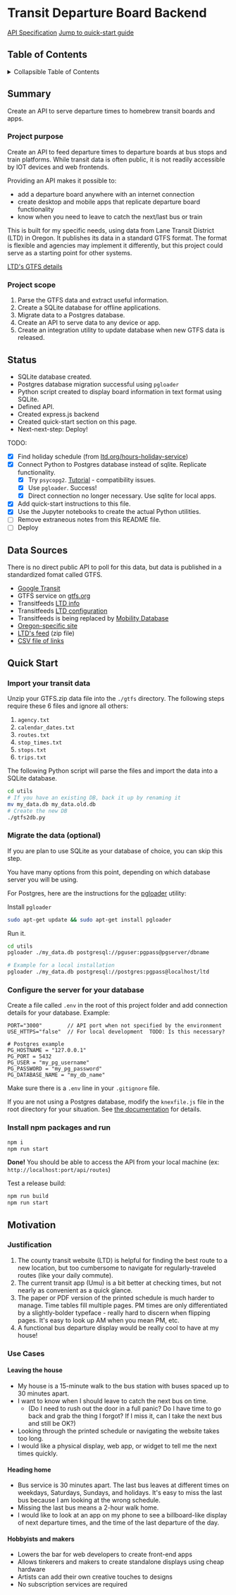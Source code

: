 # Transit Departure Board Backend <!-- omit in toc -->

[API Specification](./docs/endpoints.md)
[Jump to quick-start guide](#quick-start)

## Table of Contents

<details>

<summary>Collapsible Table of Contents</summary>

- [Table of Contents](#table-of-contents)
- [Summary](#summary)
  - [Project purpose](#project-purpose)
  - [Project scope](#project-scope)
- [Status](#status)
- [Data Sources](#data-sources)
- [Quick Start](#quick-start)
  - [Import your transit data](#import-your-transit-data)
  - [Migrate the data (optional)](#migrate-the-data-optional)
  - [Configure the server for your database](#configure-the-server-for-your-database)
  - [Install npm packages and run](#install-npm-packages-and-run)
- [Motivation](#motivation)
  - [Justification](#justification)
  - [Use Cases](#use-cases)
    - [Leaving the house](#leaving-the-house)
    - [Heading home](#heading-home)
    - [Hobbyists and makers](#hobbyists-and-makers)

</details>

## Summary

Create an API to serve departure times to homebrew transit boards and apps.

### Project purpose

Create an API to feed departure times to departure boards at bus stops and train platforms. While transit data is often public, it is not readily accessible by IOT devices and web frontends.

Providing an API makes it possible to:

- add a departure board anywhere with an internet connection
- create desktop and mobile apps that replicate departure board functionality
- know when you need to leave to catch the next/last bus or train

This is built for my specific needs, using data from Lane Transit District (LTD) in Oregon. It publishes its data in a standard GTFS format. The format is flexible and agencies may implement it differently, but this project could serve as a starting point for other systems.

[LTD's GTFS details](./docs/gtfs_data.md)

### Project scope

1. Parse the GTFS data and extract useful information.
2. Create a SQLite database for offline applications.
3. Migrate data to a Postgres database.
4. Create an API to serve data to any device or app.
5. Create an integration utility to update database when new GTFS data is released.

## Status

- SQLite database created.
- Postgres database migration successful using `pgloader`
- Python script created to display board information in text format using SQLite.
- Defined API.
- Created express.js backend
- Created quick-start section on this page.
- Next-next-step: Deploy!

TODO:

- [x] Find holiday schedule (from [ltd.org/hours-holiday-service](https://www.ltd.org/hours-holiday-service/))
- [x] Connect Python to Postgres database instead of sqlite. Replicate functionality.
  - [x] Try `psycopg2`. [Tutorial](https://www.postgresqltutorial.com/postgresql-python/connect/) - compatibility issues.
  - [x] Use `pgloader`. Success!
  - [x] Direct connection no longer necessary. Use sqlite for local apps.
- [x] Add quick-start instructions to this file.
- [x] Use the Jupyter notebooks to create the actual Python utilities.
- [ ] Remove extraneous notes from this README file.
- [ ] Deploy

## Data Sources

There is no direct public API to poll for this data, but data is published in a standardized fomat called GTFS.

- [Google Transit](https://developers.google.com/transit/gtfs)
- GTFS service on [gtfs.org](https://gtfs.org/schedule/reference/)
- Transitfeeds [LTD info](https://transitfeeds.com/p/lane-transit-district)
- Transitfeeds [LTD configuration](https://transitfeeds.com/p/lane-transit-district/314/latest)
- Transitfeeds is being replaced by [Mobility Database](https://database.mobilitydata.org/)
- [Oregon-specific site](https://oregon-gtfs.com/)
- [LTD's feed](http://feed.ltd.org/gtfs-realtime/gtfs) (zip file)
- [CSV file of links](./resources/sources.csv)

## Quick Start

### Import your transit data

Unzip your GTFS.zip data file into the `./gtfs` directory. The following steps require these 6 files and ignore all others:

1. `agency.txt`
2. `calendar_dates.txt`
3. `routes.txt`
4. `stop_times.txt`
5. `stops.txt`
6. `trips.txt`

The following Python script will parse the files and import the data into a SQLite database.

```bash
cd utils
# If you have an existing DB, back it up by renaming it
mv my_data.db my_data.old.db
# Create the new DB
./gtfs2db.py
```

### Migrate the data (optional)

If you are plan to use SQLite as your database of choice, you can skip this step.

You have many options from this point, depending on which database server you will be using.

For Postgres, here are the instructions for the [pgloader](https://pgloader.io/) utility:

Install `pgloader`

```bash
sudo apt-get update && sudo apt-get install pgloader
```

Run it.

```bash
cd utils
pgloader ./my_data.db postgresql://pguser:pgpass@pgserver/dbname

# Example for a local installation
pgloader ./my_data.db postgresql://postgres:pgpass@localhost/ltd
```

### Configure the server for your database

Create a file called `.env` in the root of this project folder and add connection details for your database. Example:

```text
PORT="3000"        // API port when not specified by the environment
USE_HTTPS="false"  // For local development  TODO: Is this necessary?

# Postgres example
PG_HOSTNAME = "127.0.0.1"
PG_PORT = 5432
PG_USER = "my_pg_username"
PG_PASSWORD = "my_pg_password"
PG_DATABASE_NAME = "my_db_name"
```

Make sure there is a `.env` line in your `.gitignore` file.

If you are not using a Postgres database, modify the `knexfile.js` file in the root directory for your situation. See [the documentation](https://knexjs.org/guide/) for details.

### Install npm packages and run

```bash
npm i
npm run start
```

**Done!** You should be able to access the API from your local machine (ex: `http://localhost:port/api/routes`)

Test a release build:

```bash
npm run build
npm run start
```

## Motivation

### Justification

1. The county transit website (LTD) is helpful for finding the best route to a new location, but too cumbersome to navigate for regularly-traveled routes (like your daily commute).
2. The current transit app (Umu) is a bit better at checking times, but not nearly as convenient as a quick glance.
3. The paper or PDF version of the printed schedule is much harder to manage. Time tables fill multiple pages. PM times are only differentiated by a slightly-bolder typeface - really hard to discern when flipping pages. It's easy to look up AM when you mean PM, etc.
4. A functional bus departure display would be really cool to have at my house!

### Use Cases

#### Leaving the house

- My house is a 15-minute walk to the bus station with buses spaced up to 30 minutes apart.
- I want to know when I should leave to catch the next bus on time.
  - (Do I need to rush out the door in a full panic? Do I have time to go back and grab the thing I forgot? If I miss it, can I take the next bus and still be OK?)
- Looking through the printed schedule or navigating the website takes too long.
- I would like a physical display, web app, or widget to tell me the next times quickly.

#### Heading home

- Bus service is 30 minutes apart. The last bus leaves at different times on weekdays, Saturdays, Sundays, and holidays. It's easy to miss the last bus because I am looking at the wrong schedule.
- Missing the last bus means a 2-hour walk home.
- I would like to look at an app on my phone to see a billboard-like display of next departure times, and the time of the last departure of the day.

#### Hobbyists and makers

- Lowers the bar for web developers to create front-end apps
- Allows tinkerers and makers to create standalone displays using cheap hardware
- Artists can add their own creative touches to designs
- No subscription services are required

